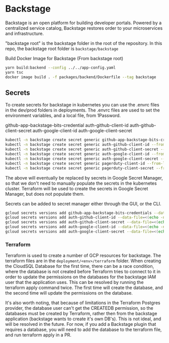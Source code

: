 # Backstage

Backstage is an open platform for building developer portals. Powered by a centralized service catalog, Backstage restores order to your microservices and infrastructure.

"backstage root" is the backstage folder in the root of the repository. In this repo, the backstage root folder is `backstage/backstage`

Build Docker Image for Backstage (From backstage root)

```Bash
yarn build:backend --config ../../app-config.yaml
yarn tsc
docker image build . -f packages/backend/Dockerfile --tag backstage
```

## Secrets

To create secrets for backstage in kubernetes you can use the .envrc files in the dev/prod folders in deployments. The .envrc files are used to set the environment variables, and a local file,  from 1Password.

github-app-backstage-bits-credential
auth-github-client-id
auth-github-client-secret
auth-google-client-id
auth-google-client-secret

```Bash
kubectl -n backstage create secret generic github-app-backstage-bits-credentials --from-file=github-app-backstage-bits-credentials.yaml
kubectl -n backstage create secret generic auth-github-client-id --from-literal=AUTH_GITHUB_CLIENT_ID=$AUTH_GITHUB_CLIENT_ID
kubectl -n backstage create secret generic auth-github-client-secret --from-literal=AUTH_GITHUB_CLIENT_SECRET=$AUTH_GITHUB_CLIENT_SECRET
kubectl -n backstage create secret generic auth-google-client-id --from-literal=AUTH_GOOGLE_CLIENT_ID=$AUTH_GOOGLE_CLIENT_ID
kubectl -n backstage create secret generic auth-google-client-secret --from-literal=AUTH_GOOGLE_CLIENT_SECRET=$AUTH_GOOGLE_CLIENT_SECRET
kubectl -n backstage create secret generic pagerduty-client-id --from-literal=PD_CLIENT_ID=$PD_CLIENT_ID
kubectl -n backstage create secret generic pagerduty-client-secret --from-literal=PD_CLIENT_SECRET=$PD_CLIENT_SECRET
```

The above will eventually be replaced by secrets  in Google Secret Manager, so that we don't need to manually populate the secrets in the kubernetes cluster. Terraform will be used to create the secrets in Google Secret Manager, but does not populate them.

Secrets can be added to secret manager either through the GUI, or the CLI.

```Bash
gcloud secrets versions add github-app-backstage-bits-credentials --data-file="github-app-backstage-bits-credentials.yaml"
gcloud secrets versions add auth-github-client-id --data-file=<(echo -n $AUTH_GITHUB_CLIENT_ID)
gcloud secrets versions add auth-github-client-secret --data-file=<(echo -n $AUTH_GITHUB_CLIENT_SECRET)
gcloud secrets versions add auth-google-client-id --data-file=<(echo -n $AUTH_GOOGLE_CLIENT_ID)
gcloud secrets versions add auth-google-client-secret --data-file=<(echo -n $AUTH_GOOGLE_CLIENT_SECRET)
```

### Terraform

Terraform is used to create a number of GCP resources for backstage. The terraform files are in the `deployment/<env>/terraform` folder.  When creating the CloudSQL Database for the first time, there can be a race condition, where the database is not created before Terraform tries to connect to it in order to update the permissions on the databases for the backstage IAM user that the application uses. This can be resolved by running the terraform apply command twice. The first time will create the database, and the second time will update the permissions on the database.

It's also worth noting, that because of limitations in the Terraform Postgres provider, the database user can't get the CREATEDB permission, so the databases must be created by Terraform, rather then from the backstage application (backstage wants to create it's own DB's). This is not ideal, and will be resolved in the future.
For now, if you add a Backstage plugin that requires a database, you will need to add the database to the terraform file, and run terraform apply in a PR.
